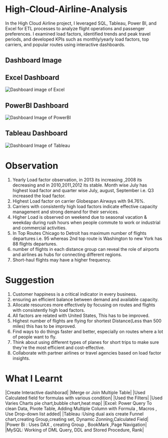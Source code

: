 # High-Cloud-Airline-Analysis
In the High Cloud Airline project, I leveraged SQL, Tableau, Power BI, and Excel for ETL processes to analyze flight operations and passenger preferences. I examined load factors, identified trends and peak travel periods, and developed KPIs such as monthly/yearly load factors, top carriers, and popular routes using interactive dashboards. 

## Dashboard Image
## Excel Dashboard
![Dashboard image of Excel](https://github.com/user-attachments/assets/a0fbb824-e770-44d2-8e21-5817b4e5ecf2)

## PowerBI Dashboard
![Dashboard Image of PowerBI](https://github.com/user-attachments/assets/c8cc2fe4-1f94-4c7d-ad95-9e2c299000e7)

## Tableau Dashboard
![Dashboard Image of Tableau](https://github.com/user-attachments/assets/13f62c21-b82d-4f7e-a034-74a03cb1dfc9)

# Observation
1. Yearly Load factor observation, in 2013 its increasing ,2008 its decreasing and in 2010,2011,2012 its stable. Month wise July has highest load factor and quarter wise July, august, September i.e. Q3 increased the load factor.
2. Highest Load factor on carrier Globespan Airways with 94.76%.
3. Carriers with consistently high load factors indicate effective capacity management and strong demand for their services.
4. Higher Load is observed on weekend due to seasonal vacation & weekday during rush hours when people commute to work or industrial and commercial activities.
5. In Top Routes Chicago to Detroit has maximum number of flights departures i.e. 95 whereas 2nd top route is Washington to new York has 88 flights departures.
6. number of flights in each distance group can reveal the role of airports and airlines as hubs for connecting different regions.
7. Short-haul flights may have a higher frequency.

# Suggestion
1. Customer happiness is a critical indicator in every business.
2. ensuring an efficient balance between demand and available capacity.
3. Allocate resources more effectively by focusing on routes and flights with consistently high load factors.
4. All factors are related with United States, This has to be improved.
5. Highest number of flights are flying for shortest Distance(Less than 500 miles) this has to be improved.
6. Find ways to do things faster and better, especially on routes where a lot of people want to fly.
7. Think about using different types of planes for short trips to make sure they're the most efficient and cost-effective.
8. Collaborate with partner airlines or travel agencies based on load factor insights.

# What I Learnt
|Create Interactive dashborad|
|Merge or Join Multiple Table|
|Used Calculated field for formulas with various condition|
|Used the Filters|
|Used Varies Charts pie chart,bubble chart,heat map|
|Excel: Power Query To clean Data, Pivote Table, Adding Multiple Column with Formula , Macros , Use Drop-down list added|
|Tableau :Using dual axis create Funnel chart,creating Group,creating set, Dynamic Zonning,Calculated Field|
|Power Bi : Uses DAX , creating Group , BookMark ,Page Navigation|
|MySQL: Working of DML Query, DDL and Stored Procedure, Rank|

